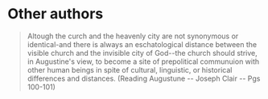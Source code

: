 # Other authors


> Altough the curch and the heavenly city are not synonymous or identical-and there is always an eschatological distance between the visible church and the invisible city of God--the church should strive, in Augustine's view, to become a site of prepolitical communuion with other human beings in spite of cultural, linguistic, or historical differences and distances. (Reading Augustune -- Joseph Clair -- Pgs 100-101)
